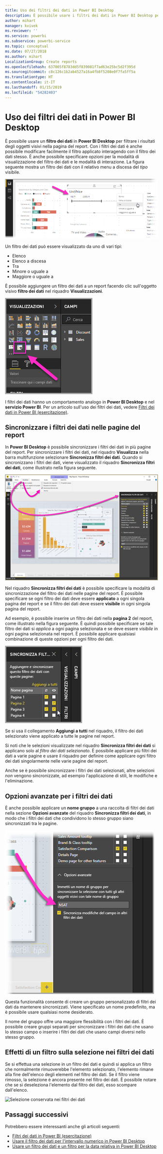 ```yaml
---
title: Uso dei filtri dei dati in Power BI Desktop
description: È possibile usare i filtri dei dati in Power BI Desktop per filtrare, evidenziare e personalizzare i report
author: mihart
manager: kvivek
ms.reviewer: ''
ms.service: powerbi
ms.subservice: powerbi-service
ms.topic: conceptual
ms.date: 07/27/2018
ms.author: mihart
LocalizationGroup: Create reports
ms.openlocfilehash: 637005f8783dd5f839081f7ad63e25bc5d2f395d
ms.sourcegitcommit: c8c126c1b2ab4527a16a4fb8f5208e0f7fa5ff5a
ms.translationtype: HT
ms.contentlocale: it-IT
ms.lasthandoff: 01/15/2019
ms.locfileid: "54282403"
---
```

# <a name="using-slicers-power-bi-desktop"></a>Uso dei filtri dei dati in Power BI Desktop

È possibile usare un **filtro dei dati** in **Power BI Desktop** per filtrare i risultati degli oggetti visivi nella pagina del report. Con i filtri dei dati è anche possibile modificare facilmente il filtro applicato interagendo con il filtro dei dati stesso. È anche possibile specificare opzioni per la modalità di visualizzazione del filtro dei dati e le modalità di interazione. La figura seguente mostra un filtro dei dati con il relativo menu a discesa del *tipo* visibile. 

![Filtri dei dati in Power BI Desktop](./media/desktop-slicers/desktop-slicers_01.png)

Un filtro dei dati può essere visualizzato da uno di vari tipi:

* Elenco
* Elenco a discesa
* Tra
* Minore o uguale a
* Maggiore o uguale a

È possibile aggiungere un filtro dei dati a un report facendo clic sull'oggetto visivo **filtro dei dati** nel riquadro **Visualizzazioni**.

![Tipo di oggetto visivo filtro dei dati](./media/desktop-slicers/desktop-slicers_02.png)

I filtri dei dati hanno un comportamento analogo in **Power BI Desktop** e nel **servizio Power BI**. Per un articolo sull'uso dei filtri dei dati, vedere [Filtri dei dati in Power BI (esercitazione)](power-bi-visualization-slicers.md).

## <a name="synchronize-slicers-across-report-pages"></a>Sincronizzare i filtri dei dati nelle pagine del report

In **Power BI Desktop** è possibile sincronizzare i filtri dei dati in più pagine del report. Per sincronizzare i filtri dei dati, nel riquadro **Visualizza** nella barra multifunzione selezionare **Sincronizza filtri dei dati**. Quando si sincronizzano i filtri dei dati, viene visualizzato il riquadro **Sincronizza filtri dei dati**, come illustrato nella figura seguente.

![Visualizzazione riquadro Sincronizza filtri dei dati](./media/desktop-slicers/desktop-slicers_03.png)

Nel riquadro **Sincronizza filtri dei dati** è possibile specificare la modalità di sincronizzazione del filtro dei dati nelle pagine del report. È possibile specificare se ogni filtro dei dati deve essere **applicato** a ogni singola pagina del report e se il filtro dei dati deve essere **visibile** in ogni singola pagina del report.

Ad esempio, è possibile inserire un filtro dei dati nella **pagina 2** del report, come illustrato nella figura seguente. È quindi possibile specificare se tale filtro dei dati si *applica* a ogni pagina selezionata e se deve essere *visibile* in ogni pagina selezionata nel report. È possibile applicare qualsiasi combinazione di queste opzioni per ogni filtro dei dati. 

![Sincronizza filtri dei dati](./media/desktop-slicers/desktop-slicers_04.png)

Se si usa il collegamento **Aggiungi a tutti** nel riquadro, il filtro dei dati selezionato viene applicato a tutte le pagine nel report.


Si noti che le selezioni visualizzate nel riquadro **Sincronizza filtri dei dati** si applicano solo al *filtro dei dati selezionato*. È possibile applicare più filtri dei dati a varie pagine e usare il riquadro per definire come applicare ogni filtro dei dati singolarmente nelle varie pagine del report. 

Anche se è possibile sincronizzare i filtri dei dati selezionati, altre selezioni *non* vengono sincronizzate, ad esempio l'applicazione di stili, le modifiche e l'eliminazione. 

## <a name="advanced-options-for-slicers"></a>Opzioni avanzate per i filtri dei dati

È anche possibile applicare un **nome gruppo** a una raccolta di filtri dei dati nella sezione **Opzioni avanzate** del riquadro **Sincronizza filtri dei dati**, in modo che i filtri dei dati che condividono lo stesso gruppo siano sincronizzati tra le pagine. 

![Nome del gruppo per i filtri dei dati](./media/desktop-slicers/desktop-slicers_05.png)

Questa funzionalità consente di creare un gruppo personalizzato di filtri dei dati da mantenere sincronizzati. Viene specificato un nome predefinito, ma è possibile usare qualsiasi nome desiderato. 

Il nome del gruppo offre una maggiore flessibilità con i filtri dei dati. È possibile creare gruppi separati per sincronizzare i filtri dei dati che usano lo stesso campo o inserire i filtri dei dati che usano campi diversi nello stesso gruppo. 

## <a name="how-filtering-affects-selection-in-slicers"></a>Effetti di un filtro sulla selezione nei filtri dei dati

Se si effettua una selezione in un filtro dei dati e quindi si applica un filtro che normalmente rimuoverebbe l'elemento selezionato, l'elemento rimane alla fine dell'elenco degli elementi nel filtro dei dati. Se il filtro viene rimosso, la selezione è ancora presente nel filtro dei dati. È possibile notare che se si deseleziona l'elemento dal filtro dei dati, esso scompare dall'elenco.

![Selezione conservata nei filtri dei dati](./media/desktop-slicers/retained-selection-in-slicers.gif)


## <a name="next-steps"></a>Passaggi successivi

Potrebbero essere interessanti anche gli articoli seguenti:

* [Filtri dei dati in Power BI (esercitazione)](power-bi-visualization-slicers.md)
* [Usare il filtro dei dati per l'intervallo numerico in Power BI Desktop](../desktop-slicer-numeric-range.md)
* [Usare un filtro dei dati e un filtro per la data relativa in Power BI Desktop](desktop-slicer-filter-date-range.md)

